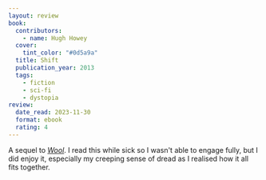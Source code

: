 ```yaml
---
layout: review
book:
  contributors:
    - name: Hugh Howey
  cover:
    tint_color: "#0d5a9a"
  title: Shift
  publication_year: 2013
  tags:
    - fiction
    - sci-fi
    - dystopia
review:
  date_read: 2023-11-30
  format: ebook
  rating: 4
---
```


A sequel to [*Wool*](/2023/wool/).
I read this while sick so I wasn't able to engage fully, but I did enjoy it, especially my creeping sense of dread as I realised how it all fits together.
